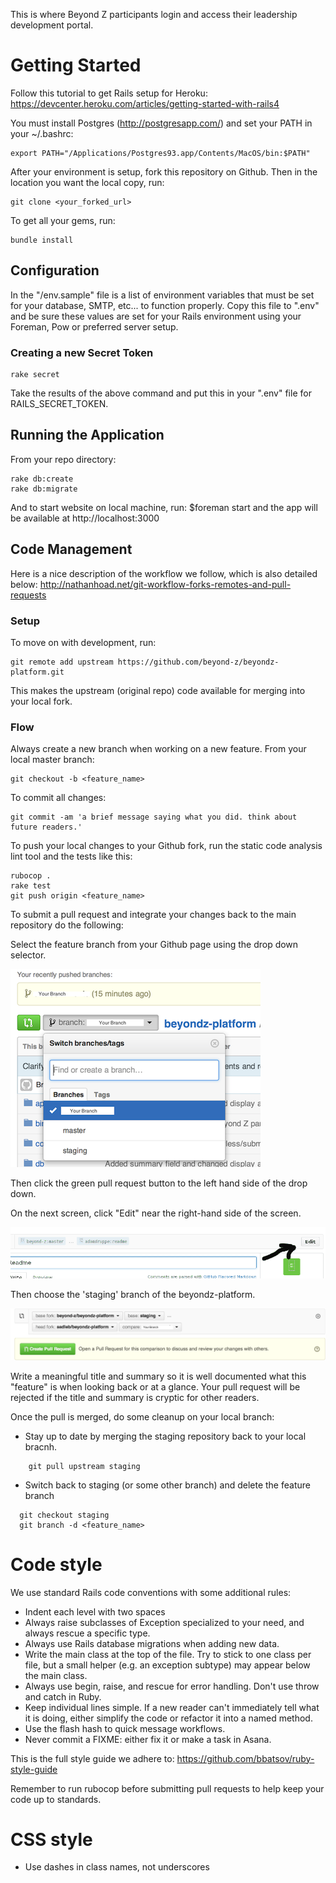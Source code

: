 This is where Beyond Z participants login and access their leadership development portal.


# Getting Started


Follow this tutorial to get Rails setup for Heroku:
https://devcenter.heroku.com/articles/getting-started-with-rails4

You must install Postgres (http://postgresapp.com/)
and set your PATH in your ~/.bashrc:

	export PATH="/Applications/Postgres93.app/Contents/MacOS/bin:$PATH"

After your environment is setup, fork this repository on Github. Then in the location you want the local copy, run:

	git clone <your_forked_url>

To get all your gems, run:

	bundle install

## Configuration

In the "/env.sample" file is a list of environment variables that must be set for your database, SMTP, etc... to function properly. Copy this file to ".env"  and be sure these values are set for your Rails environment using your Foreman, Pow or preferred server setup.

### Creating a new Secret Token

	rake secret
	
Take the results of the above command and put this in your ".env" file for RAILS\_SECRET\_TOKEN.

## Running the Application 
From your repo directory:

	rake db:create
	rake db:migrate

And to start website on local machine, run: $foreman start and the app will be available at http://localhost:3000

## Code Management

Here is a nice description of the workflow we follow, which is also
detailed below:
http://nathanhoad.net/git-workflow-forks-remotes-and-pull-requests 

### Setup
To move on with development, run:

	git remote add upstream https://github.com/beyond-z/beyondz-platform.git
	
	
This makes the upstream (original repo) code available for merging into your local fork.

### Flow

Always create a new branch when working on a new feature. From your local master branch:

	git checkout -b <feature_name>

To commit all changes:

	git commit -am 'a brief message saying what you did. think about future readers.'

To push your local changes to your Github fork, run the static code analysis lint tool 
and the tests like this:

	rubocop .
	rake test
	git push origin <feature_name>

To submit a pull request and integrate your changes back to the main
repository do the following:

Select the feature branch from your Github page using the drop down selector. 

![Select Branch](docs/select-branch.png)


Then click the green pull request button to the left hand side of the drop down.

On the next screen, click "Edit" near the right-hand side of the screen.

![Edit location](docs/edit-branch.png)

Then choose the 'staging' branch of the beyondz-platform. 

![Switch to staging](docs/staging-pull.png)

Write a meaningful title and summary so it is well documented what this "feature" 
is when looking back or at a glance.  Your pull request will be rejected if the 
title and  summary is cryptic for other readers.

Once the pull is merged, do some cleanup on your local branch:

* Stay up to date by merging the staging repository back to your
local bracnh.
```
	git pull upstream staging
```

* Switch back to staging (or some other branch) and delete the feature
branch
```
  git checkout staging
  git branch -d <feature_name>
```
# Code style

We use standard Rails code conventions with some additional rules:

  * Indent each level with two spaces
  * Always raise subclasses of Exception specialized to your need, and always rescue a specific type.
  * Always use Rails database migrations when adding new data.
  * Write the main class at the top of the file. Try to stick to one class per file, but a small helper (e.g. an exception subtype) may appear below the main class.
  * Always use begin, raise, and rescue for error handling. Don't use throw and catch in Ruby.
  * Keep individual lines simple. If a new reader can't immediately tell what it is doing, either simplify the code or refactor it into a named method.
  * Use the flash hash to quick message workflows.
  * Never commit a FIXME: either fix it or make a task in Asana.

This is the full style guide we adhere to: https://github.com/bbatsov/ruby-style-guide

Remember to run rubocop before submitting pull requests to help keep
your code up to standards.

# CSS style

  * Use dashes in class names, not underscores
